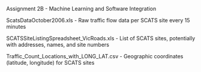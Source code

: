 Assignment 2B - Machine Learning and Software Integration

ScatsDataOctober2006.xls - Raw traffic flow data per SCATS site every 15 minutes

SCATSSiteListingSpreadsheet_VicRoads.xls - List of SCATS sites, potentially with addresses, names, and site numbers

Traffic_Count_Locations_with_LONG_LAT.csv - Geographic coordinates (latitude, longitude) for SCATS sites